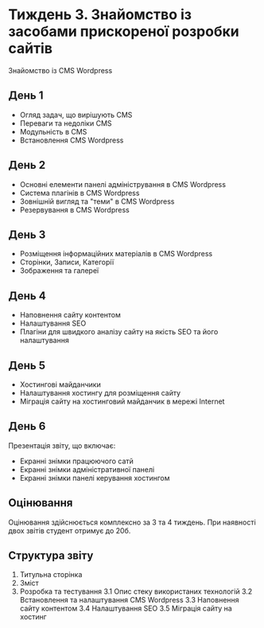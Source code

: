 # Тиждень 3. Знайомство із засобами прискореної розробки сайтів

Знайомство із CMS Wordpress

## День 1
- Огляд задач, що вирішують CMS
- Переваги та недоліки CMS
- Модульність в CMS
- Встановлення CMS Wordpress

## День 2
- Основні елементи панелі адміністрування в CMS Wordpress
- Система плагінів в CMS Wordpress
- Зовнішній вигляд та "теми" в CMS Wordpress
- Резервування в CMS Wordpress

## День 3
- Розміщення інформаційних матеріалів в CMS Wordpress
- Сторінки, Записи, Категорії
- Зображення та галереї

## День 4
- Наповнення сайту контентом
- Налаштування SEO
- Плагіни для швидкого аналізу сайту на якість SEO та його налаштування

## День 5
- Хостингові майданчики
- Налаштування хостингу для розміщення сайту
- Міграція сайту на хостинговий майданчик в мережі Internet

## День 6
Презентація звіту, що включає:
- Екранні знімки працюючого сатй
- Екранні знімки адміністративної панелі
- Екранні знімки панелі керування хостингом

## Оцінювання
Оцінювання здійснюється комплексно за 3 та 4 тиждень. При наявності двох звітів студент отримує до 20б.

## Структура звіту
1. Титульна сторінка
2. Зміст
3. Розробка та тестування
   3.1 Опис стеку використаних технологій
   3.2 Встановлення та налаштування CMS Wordpress
   3.3 Наповнення сайту контентом
   3.4 Налаштування SEO
   3.5 Міграція сайту на хостинг
